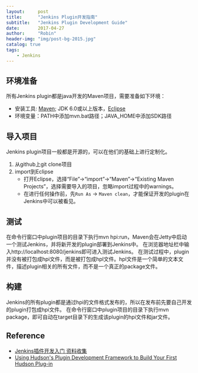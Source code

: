 ```yaml
---
layout:     post
title:      "Jenkins Plugin开发指南"
subtitle:   "Jenkins Plugin Development Guide"
date:       2017-04-27
author:     "Robin"
header-img: "img/post-bg-2015.jpg"
catalog: true
tags:
    - Jenkins
---
```


## 环境准备
所有Jenkins plugin都是java开发的Maven项目，需要准备如下环境：
- 安装工具: [Maven](http://maven.apache.org/); JDK 6.0或以上版本，[Eclipse](http://www.eclipse.org/eclipse4/)
- 环境变量：PATH中添加mvn.bat路径；JAVA_HOME中添加SDK路径

## 导入项目
Jenkins plugin项目一般都是开源的，可以在他们的基础上进行定制化。
1. 从github上git clone项目
2. import到Eclipse
   - 打开Eclipse，选择“File”->“import”->“Maven”->“Existing Maven Projects”，选择需要导入的项目，忽略import过程中的warnings。
   - 在进行任何操作前，先`Run As` -> `Maven clean`，才能保证开发的plugin在Jenkins中可以被看见。

## 测试
在命令行窗口中plugin项目的目录下执行mvn hpi:run，Maven会在Jetty中启动一个测试Jenkins，并将新开发的plugin部署到Jenkins中。
在浏览器地址栏中输入http://localhost:8080/jenkins即可进入测试Jenkins。
在测试过程中，plugin并没有被打包成hpi文件，而是被打包成hpl文件。hpl文件是一个简单的文本文件，描述plugin相关的所有文件，而不是一个真正的package文件。

## 构建
Jenkins的所有plugin都是通过hpi的文件格式发布的，所以在发布前先要自己开发的plugin打包成hpi文件。
在命令行窗口中plugin项目的目录下执行mvn package，即可自动在target目录下的生成该plugin的hpi文件和jar文件。

## Reference
- [Jenkins插件开发入门 资料收集](http://plkong.iteye.com/blog/1780121)
- [Using Hudson's Plugin Development Framework to Build Your First Hudson Plug-in](http://wiki.corp.vipshop.com/download/attachments/52299596/Writing-first-hudson-plugin.pdf?version=1&modificationDate=1441190202000&api=v2)